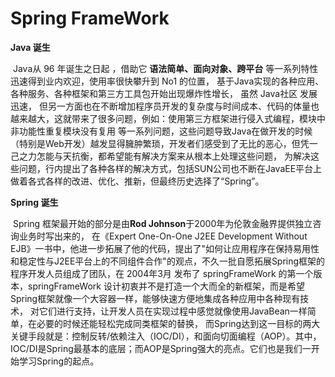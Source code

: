 # Spring FrameWork

**Java 诞生**

​	Java从 96 年诞生之日起 ，借助它 **语法简单、面向对象、跨平台** 等一系列特性迅速得到业内欢迎，使用率很快攀升到 No1 的位置， 基于Java实现的各种应用、各种服务、各种框架和第三方工具包开始出现爆炸性增长， 虽然 Java社区 发展迅速， 但另一方面也在不断增加程序员开发的复杂度与时间成本、代码的体量也越来越大，这就带来了很多问题，例如：使用第三方框架进行侵入式编程，模块中非功能性重复模块没有复用 等一系列问题，这些问题导致Java在做开发的时候（特别是Web开发）越发显得臃肿繁琐，开发者们感受到了无比的恶心，但凭一己之力怎能与天抗衡，都希望能有解决方案来从根本上处理这些问题， 为解决这些问题，行内提出了各种各样的解决方式，包括SUN公司也不断在JavaEE平台上做着各式各样的改进、优化、推新，但最终历史选择了“Spring”。 

**Spring 诞生**

​	 Spring 框架最开始的部分是由**Rod Johnson**于2000年为伦敦金融界提供独立咨询业务时写出来的， 在《Expert One-On-One J2EE Development Without EJB》一书中，他进一步拓展了他的代码，提出了"如何让应用程序在保持易用性和稳定性与J2EE平台上的不同组件合作"的观点，不久一批自愿拓展Spring框架的程序开发人员组成了团队，在 2004年3月 发布了 springFrameWork 的第一个版本，springFrameWork 设计初衷并不是打造一个大而全的新框架，而是希望Spring框架就像一个大容器一样，能够快速方便地集成各种应用中各种现有技术， 对它们进行支持，让开发人员在实现过程中感觉就像使用JavaBean一样简单，在必要的时候还能轻松完成同类框架的替换， 而Spring达到这一目标的两大关键手段就是：控制反转/依赖注入（IOC/DI），和面向切面编程（AOP）。其中，IOC/DI是Spring最基本的底层；而AOP是Spring强大的亮点。它们也是我们一开始学习Spring的起点。


